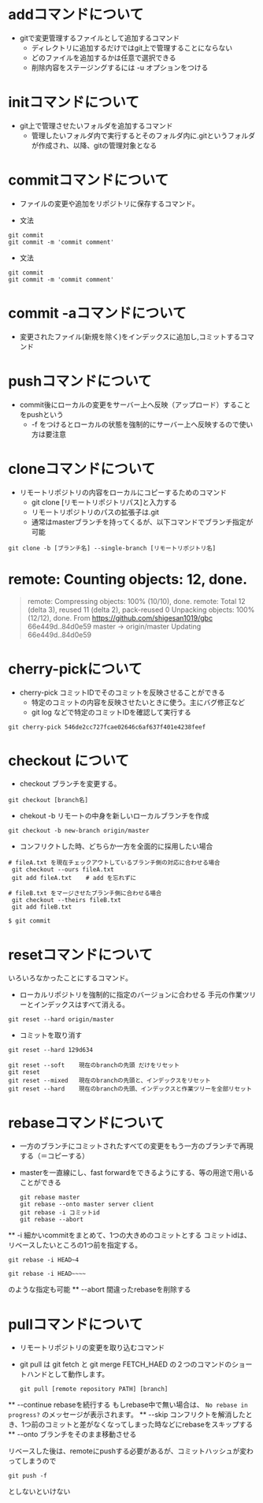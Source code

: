 # addコマンドについて

* gitで変更管理するファイルとして追加するコマンド
  * ディレクトリに追加するだけではgit上で管理することにならない
  * どのファイルを追加するかは任意で選択できる
  * 削除内容をステージングするには -u オプションをつける

# initコマンドについて

* git上で管理させたいフォルダを追加するコマンド
  * 管理したいフォルダ内で実行するとそのフォルダ内に.gitというフォルダが作成され、以降、gitの管理対象となる

# commitコマンドについて
  * ファイルの変更や追加をリポジトリに保存するコマンド。

  * 文法
  ```
  git commit
  git commit -m 'commit comment'
  ```
* 文法
```
git commit
git commit -m 'commit comment'
```

# commit -aコマンドについて
* 変更されたファイル(新規を除く)をインデックスに追加し,コミットするコマンド

# pushコマンドについて

* commit後にローカルの変更をサーバー上へ反映（アップロード）することをpushという
  * -f をつけるとローカルの状態を強制的にサーバー上へ反映するので使い方は要注意

# cloneコマンドについて

* リモートリポジトリの内容をローカルにコピーするためのコマンド
  * git clone [リモートリポジトリパス]と入力する
  * リモートリポジトリのパスの拡張子は.git
  * 通常はmasterブランチを持ってくるが、以下コマンドでブランチ指定が可能

```
git clone -b [ブランチ名] --single-branch [リモートリポジトリ名]
```

# remote: Counting objects: 12, done.
> remote: Compressing objects: 100% (10/10), done.
remote: Total 12 (delta 3), reused 11 (delta 2), pack-reused 0
Unpacking objects: 100% (12/12), done.
From https://github.com/shigesan1019/gbc
   66e449d..84d0e59  master     -> origin/master
Updating 66e449d..84d0e59


# cherry-pickについて
* cherry-pick コミットIDでそのコミットを反映させることができる
  * 特定のコミットの内容を反映させたいときに使う。主にバグ修正など
  * git log などで特定のコミットIDを確認して実行する
```
git cherry-pick 546de2cc727fcae02646c6af637f401e4238feef
```

# checkout について
* checkout
ブランチを変更する。
```
git checkout [branch名]
```

* chekout -b
リモートの中身を新しいローカルブランチを作成
```
git checkout -b new-branch origin/master
```
* コンフリクトした時、どちらか一方を全面的に採用したい場合
```
# fileA.txt を現在チェックアウトしているブランチ側の対応に合わせる場合
 git checkout --ours fileA.txt
 git add fileA.txt    # add を忘れずに

# fileB.txt をマージさせたブランチ側に合わせる場合
 git checkout --theirs fileB.txt
 git add fileB.txt

$ git commit
```
# resetコマンドについて
いろいろなかったことにするコマンド。

* ローカルリポジトリを強制的に指定のバージョンに合わせる
手元の作業ツリーとインデックスはすべて消える。

```
git reset --hard origin/master
```

* コミットを取り消す
```
git reset --hard 129d634
```
```
git reset --soft	現在のbranchの先頭 だけをリセット
git reset
git reset --mixed	現在のbranchの先頭と、インデックスをリセット
git reset --hard	現在のbranchの先頭、インデックスと作業ツリーを全部リセット
```

# rebaseコマンドについて
* 一方のブランチにコミットされたすべての変更をもう一方のブランチで再現する（＝コピーする）
* masterを一直線にし、fast forwardをできるようにする、等の用途で用いることができる

  ```
  git rebase master
  git rebase --onto master server client
  git rebase -i コミットid
  git rebase --abort
  ```

** -i
細かいcommitをまとめて、1つの大きめのコミットとする
コミットidは、リベースしたいところの1つ前を指定する。
```
git rebase -i HEAD~4
```
```
git rebase -i HEAD~~~~
```
のような指定も可能
** --abort
間違ったrebaseを削除する

# pullコマンドについて
* リモートリポジトリの変更を取り込むコマンド
* git pull は git fetch と git merge FETCH_HAED の２つのコマンドのショートハンドとして動作します。

  ```
  git pull [remote repository PATH] [branch]
  ```

** --continue
rebaseを続行する
もしrebase中で無い場合は、
```No rebase in progress?``` のメッセージが表示されます。
** --skip
コンフリクトを解消したとき、1つ前のコミットと差がなくなってしまった時などにrebaseをスキップする
** --onto
ブランチをそのまま移動させる

リベースした後は、remoteにpushする必要があるが、コミットハッシュが変わってしまうので
```
git push -f
```
としないといけない
